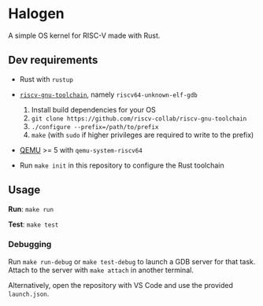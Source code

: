 # Halogen

A simple OS kernel for RISC-V made with Rust.

## Dev requirements

- Rust with `rustup`

- [`riscv-gnu-toolchain`](https://github.com/riscv-collab/riscv-gnu-toolchain), namely `riscv64-unknown-elf-gdb`
    1. Install build dependencies for your OS
    2. `git clone https://github.com/riscv-collab/riscv-gnu-toolchain`
    3. `./configure --prefix=/path/to/prefix`
    4. `make` (with `sudo` if higher privileges are required to write to the prefix)

- [QEMU](https://gitlab.com/qemu-project/qemu) >= 5 with `qemu-system-riscv64`

- Run `make init` in this repository to configure the Rust toolchain

## Usage

**Run**: `make run`

**Test**: `make test`

### Debugging

Run `make run-debug` or `make test-debug` to launch a GDB server for that task. Attach to the
server with `make attach` in another terminal.

Alternatively, open the repository with VS Code and use the provided `launch.json`.
